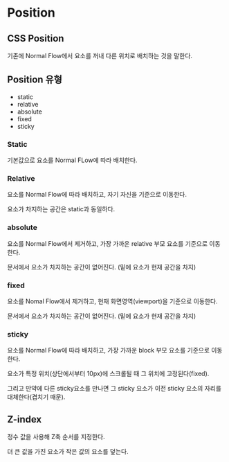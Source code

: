 # Position

## CSS Position

기존에 Normal Flow에서 요소를 꺼내 다른 위치로 배치하는 것을 말한다.

## Position 유형

- static
- relative
- absolute
- fixed
- sticky

### Static

기본값으로 요소를 Normal FLow에 따라 배치한다.

### Relative

요소를 Normal Flow에 따라 배치하고, 자기 자신을 기준으로 이동한다.

요소가 차지하는 공간은 static과 동일하다.

### absolute

요소를 Normal Flow에서 제거하고, 가장 가까운 relative 부모 요소를 기준으로 이동한다.

문서에서 요소가 차지하는 공간이 없어진다. (밑에 요소가 현재 공간을 차지)

### fixed

요소를 Nomal Flow에서 제거하고, 현재 화면영역(viewport)을 기준으로 이동한다.

문서에서 요소가 차지하는 공간이 없어진다. (밑에 요소가 현재 공간을 차지)

### sticky

요소를 Normal Flow에 따라 배치하고, 가장 가까운 block 부모 요소를 기준으로 이동한다.

요소가 특정 위치(상단에서부터 10px)에 스크롤될 때 그 위치에 고정된다(fixed).

그리고 만약에 다른 sticky요소를 만나면 그 sticky 요소가 이전 sticky 요소의 자리를 대체한다(겹치기 때문).

## Z-index

정수 값을 사용해 Z축 순서를 지정한다.

더 큰 값을 가진 요소가 작은 값의 요소를 덮는다.